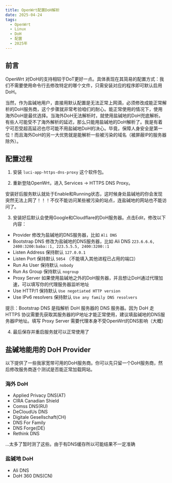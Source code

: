 ```yaml
---
title: OpenWrt配置DoH解析
date: 2025-04-24
tags:
  - OpenWrt
  - Linux
  - DoH
  - 配置
  - 2025年
---
```


## 前言

OpenWrt 对DoH的支持相较于DoT更好一点。具体表现在其简易的配置方式：我们不需要使用命令行去修改特定的哪个文件，只需安装对应的程序即可默认启用DoH。

当然，作为盐碱地用户，直接用默认配置是无法正常上网滴，必须修改成能正常解析的DoH服务商，这个步骤就非常考验咱们的耐心。能正常使用的情况下，使用海外DoH是最优选择。当海外DoH无法解析时，就使用盐碱地的DoH兜底解析。有些人可能受不了海外解析的延迟，那么只能用盐碱地的DoH解析了。我是有着宁可忍受超高延迟也尽可能不用盐碱地DoH的决心。毕竟，保障人身安全是第一位！而且海外DoH的另一大优势就是能解析一些被污染的域名（被屏蔽IP的服务器除外）。

## 配置过程

1. 安装 `luci-app-https-dns-proxy` 这个软件包。

2. 重新登陆OpenWrt，进入 Services -> HTTPS DNS Proxy。

安装好后服务默认就处于Enable和Running状态，这时候身处盐碱地的你会发现突然无法上网了！！！不仅不能访问某些被污染的站点，连盐碱地的网站也不能访问了。

3. 安装好后默认会使用Google和Cloudflare的DoH服务器。点击Edit，修改以下内容：

- Provider 修改为盐碱地的DNS服务器，比如 `Ali DNS`
- Bootstrap DNS 修改为盐碱地的DNS服务器，比如 Ali DNS `223.6.6.6, 2400:3200:baba::1, 223.5.5.5, 2400:3200::1`
- Listen Address 保持默认 `127.0.0.1`
- Listen Port 保持默认 `5054` （不能填入其他进程已占用的端口）
- Run As User 保持默认 `nobody`
- Run As Group 保持默认 `nogroup`
- Proxy Server 如果使用盐碱地之外的DoH服务器，并且想让DoH通过代理加速，可以填写你的代理服务器监听地址
- Use HTTP/1 保持默认 `Use negotiated HTTP version`
- Use IPv6 resolvers 保持默认 `Use any family DNS resolvers`

提示：Bootstrap DNS 是指解析 DoH 服务器的 DNS 服务器。因为 DoH 走 HTTPS 协议需要先获取其服务器的IP地址才能正常使用，建议填盐碱地的DNS服务器IP地址。填写 Proxy Server 需要代理本身不受OpenWrt的DNS影响（大概）

4. 最后保存并重启服务就可以正常使用了

## 盐碱地能用的 DoH Provider

以下提供了一些我家宽带可用的DoH服务商。你可以先只留一个DoH服务商，然后修改服务商逐个测试是否能正常加载网站。

### 海外 DoH

- Applied Privacy DNS(AT)
- CIRA Canadian Shield
- Comss DNS(RU)
- DeCloudUs DNS
- Digitale Gesellschaft(CH)
- DNS For Family
- DNS Forge(DE)
- Rethink DNS

...太多了暂时测了这些。由于有DNS缓存所以可能结果不一定准确

### 盐碱地 DoH

- Ali DNS
- DoH 360 DNS(CN)
